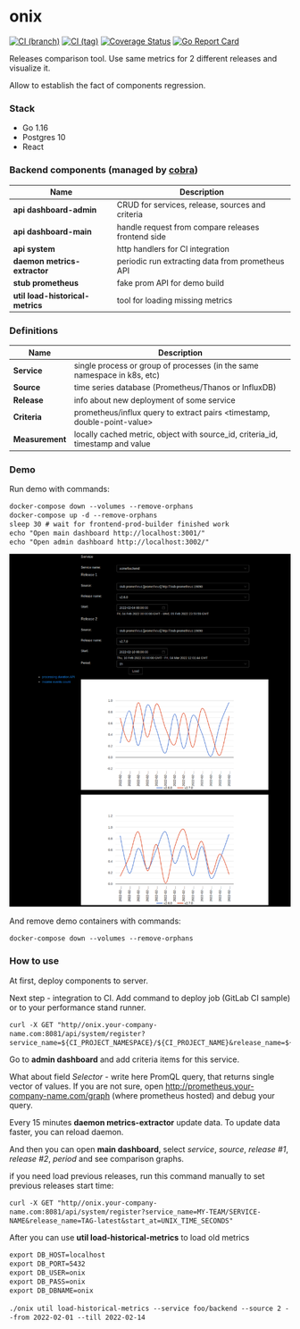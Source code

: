 # onix

[![CI (branch)](https://github.com/goforbroke1006/onix/actions/workflows/branch.yml/badge.svg)](https://github.com/goforbroke1006/onix/actions/workflows/branch.yml)
[![CI (tag)](https://github.com/goforbroke1006/onix/actions/workflows/tag.yml/badge.svg)](https://github.com/goforbroke1006/onix/actions/workflows/tag.yml)
[![Coverage Status](https://coveralls.io/repos/github/goforbroke1006/onix/badge.svg)](https://coveralls.io/github/goforbroke1006/onix)
[![Go Report Card](https://goreportcard.com/badge/github.com/goforbroke1006/onix)](https://goreportcard.com/report/github.com/goforbroke1006/onix)

Releases comparison tool. Use same metrics for 2 different releases and visualize it.

Allow to establish the fact of components regression.

### Stack

* Go 1.16
* Postgres 10
* React

### Backend components (managed by [cobra](https://github.com/spf13/cobra))

| Name                             | Description                                        |
|----------------------------------|----------------------------------------------------|
| **api dashboard-admin**          | CRUD for services, release, sources and criteria   |
| **api dashboard-main**           | handle request from compare releases frontend side |
| **api system**                   | http handlers for CI integration                   |
| **daemon metrics-extractor**     | periodic run extracting data from prometheus API   |
| **stub prometheus**              | fake prom API for demo build                       |
| **util load-historical-metrics** | tool for loading missing metrics                   |

### Definitions

| Name            | Description                                                                    |
|-----------------|--------------------------------------------------------------------------------|
| **Service**     | single process or group of processes (in the same namespace in k8s, etc)       |
| **Source**      | time series database (Prometheus/Thanos or InfluxDB)                           |
| **Release**     | info about new deployment of some service                                      |
| **Criteria**    | prometheus/influx query to extract pairs \<timestamp, double-point-value>      |
| **Measurement** | locally cached metric, object with source_id, criteria_id, timestamp and value |

### Demo

Run demo with commands:

```shell
docker-compose down --volumes --remove-orphans
docker-compose up -d --remove-orphans
sleep 30 # wait for frontend-prod-builder finished work
echo "Open main dashboard http://localhost:3001/"
echo "Open admin dashboard http://localhost:3002/"

```

<kbd>
    <img src="docs/frontend-dashboard-main.png" alt="Main dashboard screenshot"/>
</kbd>


And remove demo containers with commands:

```shell
docker-compose down --volumes --remove-orphans
```

### How to use

At first, deploy components to server.

Next step - integration to CI. Add command to deploy job (GitLab CI sample) or to your performance stand runner.

```shell
curl -X GET "http//onix.your-company-name.com:8081/api/system/register?service_name=${CI_PROJECT_NAMESPACE}/${CI_PROJECT_NAME}&release_name=${CI_COMMIT_REF_NAME}-${CI_COMMIT_REF_SLUG}"
```

Go to **admin dashboard** and add criteria items for this service.

What about field *Selector* - write here PromQL query, that returns single vector of values. If you are not sure,
open http://prometheus.your-company-name.com/graph (where prometheus hosted) and debug your query.

Every 15 minutes **daemon metrics-extractor** update data. To update data faster, you can reload daemon.

And then you can open **main dashboard**, select *service*, *source*, *release #1*, *release #2*, *period* and see
comparison graphs.

if you need load previous releases, run this command manually to set previous releases start time:

```shell
curl -X GET "http//onix.your-company-name.com:8081/api/system/register?service_name=MY-TEAM/SERVICE-NAME&release_name=TAG-latest&start_at=UNIX_TIME_SECONDS"
```

After you can use **util load-historical-metrics** to load old metrics

```shell
export DB_HOST=localhost
export DB_PORT=5432
export DB_USER=onix
export DB_PASS=onix
export DB_DBNAME=onix

./onix util load-historical-metrics --service foo/backend --source 2 --from 2022-02-01 --till 2022-02-14
```
